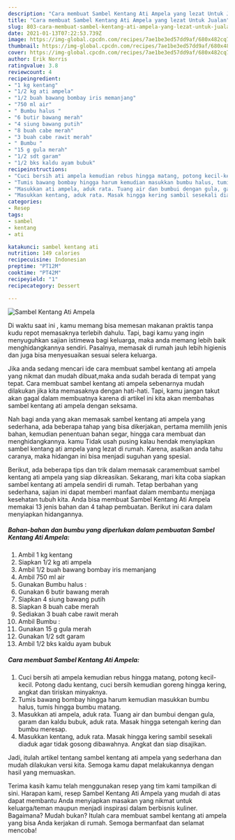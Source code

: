 ```yaml
---
description: "Cara membuat Sambel Kentang Ati Ampela yang lezat Untuk Jualan"
title: "Cara membuat Sambel Kentang Ati Ampela yang lezat Untuk Jualan"
slug: 803-cara-membuat-sambel-kentang-ati-ampela-yang-lezat-untuk-jualan
date: 2021-01-13T07:22:53.739Z
image: https://img-global.cpcdn.com/recipes/7ae1be3ed57dd9af/680x482cq70/sambel-kentang-ati-ampela-foto-resep-utama.jpg
thumbnail: https://img-global.cpcdn.com/recipes/7ae1be3ed57dd9af/680x482cq70/sambel-kentang-ati-ampela-foto-resep-utama.jpg
cover: https://img-global.cpcdn.com/recipes/7ae1be3ed57dd9af/680x482cq70/sambel-kentang-ati-ampela-foto-resep-utama.jpg
author: Erik Norris
ratingvalue: 3.8
reviewcount: 4
recipeingredient:
- "1 kg kentang"
- "1/2 kg ati ampela"
- "1/2 buah bawang bombay iris memanjang"
- "750 ml air"
- " Bumbu halus "
- "6 butir bawang merah"
- "4 siung bawang putih"
- "8 buah cabe merah"
- "3 buah cabe rawit merah"
- " Bumbu "
- "15 g gula merah"
- "1/2 sdt garam"
- "1/2 bks kaldu ayam bubuk"
recipeinstructions:
- "Cuci bersih ati ampela kemudian rebus hingga matang, potong kecil-kecil. Potong dadu kentang, cuci bersih kemudian goreng hingga kering, angkat dan tiriskan minyaknya."
- "Tumis bawang bombay hingga harum kemudian masukkan bumbu halus, tumis hingga bumbu matang."
- "Masukkan ati ampela, aduk rata. Tuang air dan bumbui dengan gula, garam dan kaldu bubuk, aduk rata. Masak hingga setengah kering dan bumbu meresap."
- "Masukkan kentang, aduk rata. Masak hingga kering sambil sesekali diaduk agar tidak gosong dibawahnya. Angkat dan siap disajikan."
categories:
- Resep
tags:
- sambel
- kentang
- ati

katakunci: sambel kentang ati 
nutrition: 149 calories
recipecuisine: Indonesian
preptime: "PT12M"
cooktime: "PT42M"
recipeyield: "1"
recipecategory: Dessert

---
```



![Sambel Kentang Ati Ampela](https://img-global.cpcdn.com/recipes/7ae1be3ed57dd9af/680x482cq70/sambel-kentang-ati-ampela-foto-resep-utama.jpg)

Di waktu  saat ini , kamu memang bisa memesan makanan praktis tanpa kudu repot memasaknya terlebih dahulu. Tapi, bagi kamu yang ingin menyuguhkan sajian istimewa bagi keluarga, maka anda memang lebih baik menghidangkannya sendiri. Pasalnya, memasak di rumah jauh lebih higienis dan juga bisa menyesuaikan sesuai selera keluarga.

Jika anda sedang mencari ide cara membuat sambel kentang ati ampela yang nikmat dan mudah dibuat,maka anda sudah berada di tempat yang tepat. Cara membuat sambel kentang ati ampela  sebenarnya mudah dilakukan jika kita memasaknya dengan hati-hati. Tapi, kamu jangan takut akan gagal dalam membuatnya 
karena di artikel ini kita akan membahas sambel kentang ati ampela dengan seksama.  



Nah bagi anda yang akan memasak sambel kentang ati ampela yang sederhana, ada beberapa tahap yang bisa dikerjakan, pertama memilih jenis bahan, kemudian penentuan bahan segar, hingga cara membuat dan menghidangkannya. kamu Tidak usah pusing kalau hendak menyiapkan sambel kentang ati ampela yang lezat di rumah. Karena, asalkan anda  tahu caranya, maka hidangan ini bisa menjadi suguhan yang spesial.

Berikut, ada beberapa tips dan trik dalam memasak caramembuat sambel kentang ati ampela yang siap dikreasikan. Sekarang, mari kita coba siapkan sambel kentang ati ampela sendiri di rumah. Tetap berbahan yang sederhana, sajian ini dapat memberi manfaat dalam membantu menjaga kesehatan tubuh kita. Anda bisa membuat Sambel Kentang Ati Ampela memakai 13 jenis bahan dan 4 tahap pembuatan. Berikut ini cara dalam menyiapkan hidangannya.

<!--inarticleads1-->

##### Bahan-bahan dan bumbu yang diperlukan dalam pembuatan Sambel Kentang Ati Ampela:

1. Ambil 1 kg kentang
1. Siapkan 1/2 kg ati ampela
1. Ambil 1/2 buah bawang bombay iris memanjang
1. Ambil 750 ml air
1. Gunakan  Bumbu halus :
1. Gunakan 6 butir bawang merah
1. Siapkan 4 siung bawang putih
1. Siapkan 8 buah cabe merah
1. Sediakan 3 buah cabe rawit merah
1. Ambil  Bumbu :
1. Gunakan 15 g gula merah
1. Gunakan 1/2 sdt garam
1. Ambil 1/2 bks kaldu ayam bubuk




<!--inarticleads2-->

##### Cara membuat Sambel Kentang Ati Ampela:

1. Cuci bersih ati ampela kemudian rebus hingga matang, potong kecil-kecil. Potong dadu kentang, cuci bersih kemudian goreng hingga kering, angkat dan tiriskan minyaknya.
1. Tumis bawang bombay hingga harum kemudian masukkan bumbu halus, tumis hingga bumbu matang.
1. Masukkan ati ampela, aduk rata. Tuang air dan bumbui dengan gula, garam dan kaldu bubuk, aduk rata. Masak hingga setengah kering dan bumbu meresap.
1. Masukkan kentang, aduk rata. Masak hingga kering sambil sesekali diaduk agar tidak gosong dibawahnya. Angkat dan siap disajikan.




Jadi, itulah artikel tentang  sambel kentang ati ampela  yang sederhana dan mudah dilakukan versi kita. Semoga kamu dapat melakukannya dengan hasil yang memuaskan. 

Terima kasih kamu telah menggunakan resep yang tim kami tampilkan di sini. Harapan kami, resep  Sambel Kentang Ati Ampela yang mudah di atas dapat membantu Anda menyiapkan masakan yang nikmat untuk keluarga/teman maupun menjadi inspirasi dalam berbisnis kuliner. Bagaimana? Mudah bukan? Itulah cara membuat sambel kentang ati ampela yang bisa Anda kerjakan di rumah. Semoga bermanfaat dan selamat mencoba!

